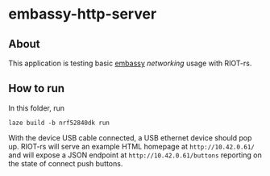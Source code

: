 # embassy-http-server

## About

This application is testing basic
[embassy](https://github.com/embassy-rs/embassy) _networking_ usage with RIOT-rs.

## How to run

In this folder, run

    laze build -b nrf52840dk run

With the device USB cable connected, a USB ethernet device should pop up.
RIOT-rs will serve an example HTML homepage at `http://10.42.0.61/` and will
expose a JSON endpoint at `http://10.42.0.61/buttons` reporting on the state of
connect push buttons.
